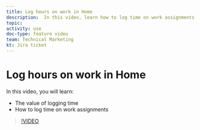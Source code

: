 ```yaml
---
title: Log hours on work in Home
description:  In this video, learn how to log time on work assignments  .
topic:
activity: use
doc-type: feature video
team: Technical Marketing
kt: Jira ticket
---
```

# Log hours on work in Home

In this video, you will learn:

* The value of logging time
* How to log time on work assignments

>[!VIDEO](https://video.tv.adobe.com/v/335103/?quality=12)
